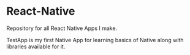 # React-Native

Repository for all React Native Apps I make.

TestApp is my first Native App for learning basics of Native along with libraries available for it.
